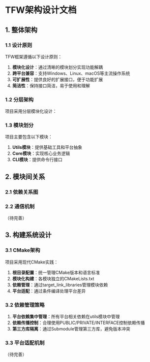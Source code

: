 # TFW架构设计文档

## 1. 整体架构

### 1.1 设计原则

TFW框架遵循以下设计原则：

1. **模块化设计**：通过清晰的模块划分实现功能解耦
2. **跨平台兼容**：支持Windows、Linux、macOS等主流操作系统
3. **可扩展性**：提供良好的扩展接口，便于功能扩展
4. **简洁性**：保持接口简洁，易于使用和理解

### 1.2 分层架构

项目采用分层模块化设计：

### 1.3 模块划分

项目主要包含以下模块：

1. **Utils模块**：提供基础工具和平台抽象
2. **Core模块**：实现核心业务逻辑
3. **CLI模块**：提供命令行接口

## 2. 模块间关系

### 2.1 依赖关系图

### 2.2 通信机制

（待完善）

## 3. 构建系统设计

### 3.1 CMake架构

项目采用现代CMake实践：

1. **根目录配置**：统一管理CMake版本和语言标准
2. **模块化构建**：各模块独立的CMakeLists.txt
3. **依赖管理**：通过target_link_libraries管理模块依赖
4. **平台适配**：通过条件编译处理平台差异

### 3.2 依赖管理策略

1. **平台依赖集中管理**：所有平台相关依赖在utils模块中管理
2. **依赖传播控制**：合理使用PUBLIC/PRIVATE/INTERFACE控制依赖传播
3. **第三方库隔离**：通过Submodule管理第三方库，避免版本冲突

### 3.3 平台适配机制

（待完善）
